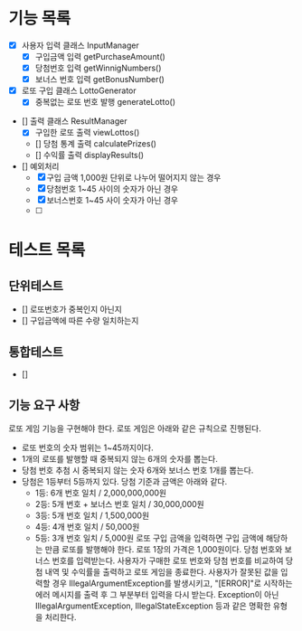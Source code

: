 # 기능 목록
- [x] 사용자 입력 클래스 InputManager
  - [x] 구입금액 입력 getPurchaseAmount()
  - [x] 당첨번호 입력 getWinnigNumbers()
  - [x] 보너스 번호 입력 getBonusNumber()
- [x] 로또 구입 클래스 LottoGenerator
  - [x] 중복없는 로또 번호 발행 generateLotto()
- [] 출력 클래스 ResultManager
  - [x] 구입한 로또 출력 viewLottos()
  - [] 당첨 통계 출력 calculatePrizes()
  - [] 수익률 출력 displayResults()
- [] 예외처리 
  - [x] 구입 금액 1,000원 단위로 나누어 떨어지지 않는 경우
  - [x] 당첨번호 1~45 사이의 숫자가 아닌 경우
  - [x] 보너스번호 1~45 사이 숫자가 아닌 경우
  - [ ] 


# 테스트 목록
## 단위테스트
- [] 로또번호가 중복인지 아닌지
- [] 구입금액에 따른 수량 일치하는지
## 통합테스트
- [] 

## 기능 요구 사항
로또 게임 기능을 구현해야 한다. 로또 게임은 아래와 같은 규칙으로 진행된다.

- 로또 번호의 숫자 범위는 1~45까지이다.
- 1개의 로또를 발행할 때 중복되지 않는 6개의 숫자를 뽑는다.
- 당첨 번호 추첨 시 중복되지 않는 숫자 6개와 보너스 번호 1개를 뽑는다.
- 당첨은 1등부터 5등까지 있다. 당첨 기준과 금액은 아래와 같다.
    - 1등: 6개 번호 일치 / 2,000,000,000원
    - 2등: 5개 번호 + 보너스 번호 일치 / 30,000,000원
    - 3등: 5개 번호 일치 / 1,500,000원
    - 4등: 4개 번호 일치 / 50,000원
    - 5등: 3개 번호 일치 / 5,000원
로또 구입 금액을 입력하면 구입 금액에 해당하는 만큼 로또를 발행해야 한다.
로또 1장의 가격은 1,000원이다.
당첨 번호와 보너스 번호를 입력받는다.
사용자가 구매한 로또 번호와 당첨 번호를 비교하여 당첨 내역 및 수익률을 출력하고 로또 게임을 종료한다.
사용자가 잘못된 값을 입력할 경우 IllegalArgumentException를 발생시키고, "[ERROR]"로 시작하는 에러 메시지를 출력 후 그 부분부터 입력을 다시 받는다.
Exception이 아닌 IllegalArgumentException, IllegalStateException 등과 같은 명확한 유형을 처리한다.